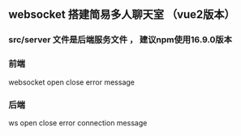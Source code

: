 ## websocket 搭建简易多人聊天室 （vue2版本）
### src/server 文件是后端服务文件 ， 建议npm使用16.9.0版本
### 前端
  websocket 
    open
    close
    error
    message
### 后端
  ws
    open
    close
    error
    connection
      message
